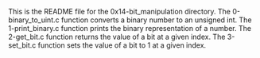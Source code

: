 This is the README file for the 0x14-bit_manipulation directory.
The 0-binary_to_uint.c function converts a binary number to an unsigned int.
The 1-print_binary.c function prints the binary representation of a number.
The 2-get_bit.c function returns the value of a bit at a given index.
The 3-set_bit.c function sets the value of a bit to 1 at a given index.
